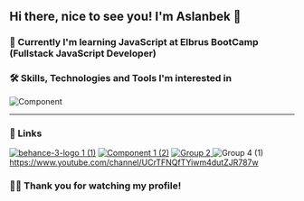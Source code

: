 ## Hi there, nice to see you! I'm Aslanbek 👋
### :book: Currently I'm learning JavaScript at Elbrus BootCamp (Fullstack JavaScript Developer)

### :hammer_and_wrench: Skills, Technologies and Tools I'm interested in
![Component ](https://user-images.githubusercontent.com/99525626/171769091-97b129c8-811a-4eb9-928a-3f0fbe1eb892.png)
___


### 🔗 Links
[![behance-3-logo 1 (1)](https://user-images.githubusercontent.com/99525626/171770322-ecc468e1-843b-40fc-9e2c-52f8a8346575.png)](https://www.behance.net/Kaipaeff)   [![Component 1 (2)](https://user-images.githubusercontent.com/99525626/171770241-79d25202-8ccf-4fde-bc6f-ef27dcb434ef.png)](https://t.me/Pofigor)   [![Group 2](https://user-images.githubusercontent.com/99525626/171772038-abfb541c-87d6-4fe9-9024-13b693d49d87.png)
](mailto:kaipaeff@gmail.com)![Group 4 (1)](https://user-images.githubusercontent.com/99525626/173226873-ebf84a2c-5b46-4a12-9c97-421633ff3cde.png) https://www.youtube.com/channel/UCrTFNQfTYiwm4dutZJR787w

### :man_technologist: Thank you for watching my profile!
